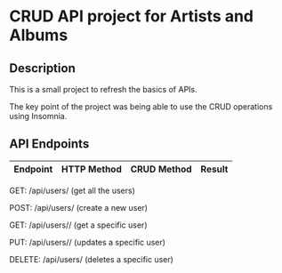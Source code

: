 <h1>CRUD API project for Artists and Albums</h1>
<h2>Description</h2>
<p>This is a small project to refresh the basics of APIs.</p>
<p>The key point of the project was being able to use the CRUD operations using Insomnia.</p>

<h2>API Endpoints</h2>
<table>
  <thead>
    <tr>
      <th>Endpoint</th>
      <th>HTTP Method</th>
      <th>CRUD Method</th>
      <th>Result</th>
    </tr>
  </thead>
</table>


GET: /api/users/ (get all the users)

POST: /api/users/ (create a new user)

GET: /api/users/<id>/ (get a specific user)

PUT: /api/users/<id>/ (updates a specific user)

DELETE: /api/users<id>/ (deletes a specific user)
